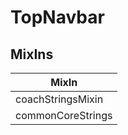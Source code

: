 # TopNavbar

## MixIns

<!-- @vuese:TopNavbar:mixIns:start -->
|MixIn|
|---|
|coachStringsMixin|
|commonCoreStrings|

<!-- @vuese:TopNavbar:mixIns:end -->
